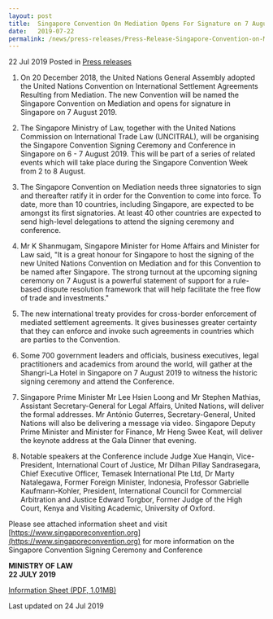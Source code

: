 ```yaml
---
layout: post
title:  Singapore Convention On Mediation Opens For Signature on 7 August
date:   2019-07-22
permalink: /news/press-releases/Press-Release-Singapore-Convention-on-Mediation-Opens-for-Signature-on-7-August
---
```


22 Jul 2019 Posted in [Press releases](/news/press-releases)



1. On 20 December 2018, the United Nations General Assembly adopted the United Nations Convention on International Settlement Agreements Resulting from Mediation. The new Convention will be named the Singapore Convention on Mediation and opens for signature in Singapore on 7 August 2019.
 
2. The Singapore Ministry of Law, together with the United Nations Commission on International Trade Law (UNCITRAL), will be organising the Singapore Convention Signing Ceremony and Conference in Singapore on 6 - 7 August 2019. This will be part of a series of related events which will take place during the Singapore Convention Week from 2 to 8 August.
 
3. The Singapore Convention on Mediation needs three signatories to sign and thereafter ratify it in order for the Convention to come into force. To date, more than 10 countries, including Singapore, are expected to be amongst its first signatories. At least 40 other countries are expected to send high-level delegations to attend the signing ceremony and conference.
 
4. Mr K Shanmugam, Singapore Minister for Home Affairs and Minister for Law said, "It is a great honour for Singapore to host the signing of the new United Nations Convention on Mediation and for this Convention to be named after Singapore. The strong turnout at the upcoming signing ceremony on 7 August is a powerful statement of support for a rule-based dispute resolution framework that will help facilitate the free flow of trade and investments."
 
5. The new international treaty provides for cross-border enforcement of mediated settlement agreements. It gives businesses greater certainty that they can enforce and invoke such agreements in countries which are parties to the Convention.
 
6. Some 700 government leaders and officials, business executives, legal practitioners and academics from around the world, will gather at the Shangri-La Hotel in Singapore on 7 August 2019 to witness the historic signing ceremony and attend the Conference.
 
7. Singapore Prime Minister Mr Lee Hsien Loong and Mr Stephen Mathias, Assistant Secretary-General for Legal Affairs, United Nations, will deliver the formal addresses. Mr António Guterres, Secretary-General, United Nations will also be delivering a message via video. Singapore Deputy Prime Minister and Minister for Finance, Mr Heng Swee Keat, will deliver the keynote address at the Gala Dinner that evening.
 
8. Notable speakers at the Conference include Judge Xue Hanqin, Vice-President, International Court of Justice, Mr Dilhan Pillay Sandrasegara, Chief Executive Officer, Temasek International Pte Ltd, Dr Marty Natalegawa, Former Foreign Minister, Indonesia, Professor Gabrielle Kaufmann-Kohler, President, International Council for Commercial Arbitration and Justice Edward Torgbor, Former Judge of the High Court, Kenya and Visiting Academic, University of Oxford.
 
Please see attached information sheet and visit [https://www.singaporeconvention.org](https://www.singaporeconvention.org) for more information on the Singapore Convention Signing Ceremony and Conference
 
**MINISTRY OF LAW**  
**22 JULY 2019**

[Information Sheet (PDF, 1.01MB)](/files/news/press-releases/2019/07/SingaporeConventionProgramme.pdf) 

<p class="right-side-updated">Last updated on 24 Jul 2019 </p>
